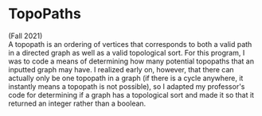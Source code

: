 # TopoPaths
(Fall 2021)<br>A topopath is an ordering of vertices that corresponds to both a valid path in a directed graph as well as a valid topological sort. For this program, I was to code a means of determining how many potential topopaths that an inputted graph may have. I realized early on, however, that there can actually only be one topopath in a graph (if there is a cycle anywhere, it instantly means a topopath is not possible), so I adapted my professor's code for determining if a graph has a topological sort and made it so that it returned an integer rather than a boolean.
